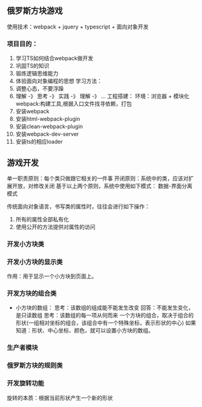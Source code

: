 ## 俄罗斯方块游戏
使用技术：webpack + jquery + typescript + 面向对象开发
### 项目目的：
1. 学习TS如何结合webpack做开发
2. 巩固TS的知识
3. 锻炼逻辑思维能力
4. 体验面向对象编程的思想
学习方法：
1. 调整心态，不要浮躁
2. 理解 -》 思考 -》 实践 -》 理解 -》 ...
工程搭建：
环境：浏览器 + 模块化
webpack:构建工具,根据入口文件找寻依赖，打包
1. 安装webpack
2. 安装html-webpack-plugin
3. 安装clean-webpack-plugin
4. 安装webpack-dev-server
5. 安装ts的相应loader

## 游戏开发
单一职责原则：每个类只做跟它相关的一件事
开闭原则：系统中的类，应该对扩展开放，对修改关闭
基于以上两个原则，系统中使用如下模式：
数据-界面分离模式

传统面向对象语言，书写类的属性时，往往会进行如下操作：
1. 所有的属性全部私有化
2. 使用公开的方法提供对属性的访问
### 开发小方块类
### 开发小方块的显示类
作用：用于显示一个小方块到页面上。
### 开发方块的组合类
- 小方块的数组：
思考：该数组的组成能不能发生改变
回答：不能发生变化，是只读数组
思考：该数组的每一项从何而来
一个方块的组合，取决于组合的形状(一组相对坐标的组合，该组合中有一个特殊坐标，表示形状的中心)
如果知道：形状、中心坐标、颜色，就可以设置小方块的数组。
### 生产者模块
### 俄罗斯方块的规则类
### 开发旋转功能
旋转的本质：根据当前形状产生一个新的形状




